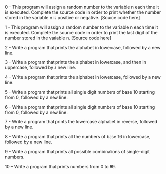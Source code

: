 0 - This program will assign a random number to the variable n each time it is executed. Complete the source code in order to print whether the number stored in the variable n is positive or negative. [Source code here]

1 - This program will assign a random number to the variable n each time it is executed. Complete the source code in order to print the last digit of the number stored in the variable n. [Source code here]

2 - Write a program that prints the alphabet in lowercase, followed by a new line.

3 - Write a program that prints the alphabet in lowercase, and then in uppercase, followed by a new line.

4 - Write a program that prints the alphabet in lowercase, followed by a new line.

5 - Write a program that prints all single digit numbers of base 10 starting from 0, followed by a new line.

6 - Write a program that prints all single digit numbers of base 10 starting from 0, followed by a new line.

7 - Write a program that prints the lowercase alphabet in reverse, followed by a new line.

8 - Write a program that prints all the numbers of base 16 in lowercase, followed by a new line.

9 - Write a program that prints all possible combinations of single-digit numbers.

10 – Write a program that prints numbers from 0 to 99.

